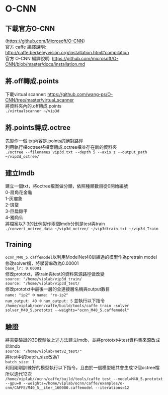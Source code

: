 # O-CNN
## 下載官方O-CNN
(https://github.com/Microsoft/O-CNN)  
官方 caffe 編譯說明: http://caffe.berkeleyvision.org/installation.html#compilation  
官方 O-CNN 編譯說明: https://github.com/microsoft/O-CNN/blob/master/docs/installation.md

## 將.off轉成.points
下載virtual scanner: https://github.com/wang-ps/O-CNN/tree/master/virtual_scanner  
將資料夾內的.off轉成.points  
`./virtualscanner ~/vip3d` 

## 將.points轉成.octree
先製作一個.txt內容是.points的絕對路徑  
利用執行檔octree將檔案轉成.octree檔並存在新的資料夾  
`./octree --filenames vip3d.txt --depth 5 --axis z --output_path ~/vip3d_octree/`  

## 建立lmdb
建立一個txt，將octree檔案做分類，依照種類數目從0開始編號  
0-扇角花金龜  
1-灰瘤象  
2-斑蝥  
3-巨扁鍬甲  
4-獨角仙  
將檔案以7:3的比例製作兩個lmdb分別是test與train  
`./convert_octree_data ~/vip3d_octree/ ~/vip3dtrain.txt ~/vip3d_Train`  

## Training
`ocnn_M40_5.caffemodel`以利用ModelNet40訓練過的模型作為pretrain model  
修改solver檔，將學習率改為0.00001  
`base_lr: 0.00001`  
修改prototxt，將train與test的資料來源路徑做改變  
`source: "/home/viplab/vip3d_train/`  
`source: "/home/viplab/vip3d_test/`  
修改prototxt中最後一層的全連接層名稱與output數目  
`name: "ip2"` -> `name: "re-ip2"`  
`num_output: 40` -> `num_output: 5` 
並執行以下指令  
`/home/viplab/ocnn/caffe/build/tools/caffe train -solver solver_M40_5.prototxt --weights="ocnn_M40_5.caffemodel"`  

## 驗證
將需要驗證的3D模型依上述方法建立lmdb，並將prototxt中test資料集來源改成此lmdb  
`source: "/home/viplab/netv2_test/"`    
將test中的batch_size改為1  
`batch_size: 1`  
利用剛剛訓練好的模型執行以下指令，且由於一個模型總共會生成12個octree檔所以迭代12次  
`/home/viplab//ocnn/caffe/build/tools/caffe test --model=M40_5.prototxt --gpu=0 --weights=/home/viplab/ocnn/caffe/examples/o-cnn/CAFFE/M40_5__iter_160000.caffemodel --iterations=12`  
